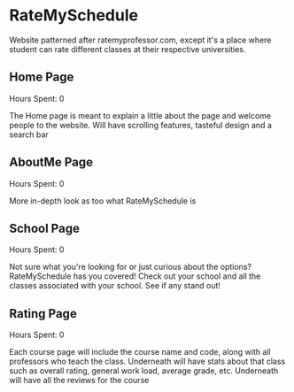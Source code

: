 # RateMySchedule
Website patterned after ratemyprofessor.com, except it's a place where student can rate different classes at their respective universities. 

## Home Page
Hours Spent: 0

The Home page is meant to explain a little about the page and welcome people to the website. Will have scrolling features, tasteful design and a search bar

## AboutMe Page
Hours Spent: 0

More in-depth look as too what RateMySchedule is

## School Page
Hours Spent: 0

Not sure what you're looking for or just curious about the options? RateMySchedule has you covered! Check out your school and all the classes associated with your school. See if any stand out!

## Rating Page
Hours Spent: 0

Each course page will include the course name and code, along with all professors who teach the class. Underneath will have stats about that class such as overall rating, general work load, average grade, etc. Underneath will have all the reviews for the course
